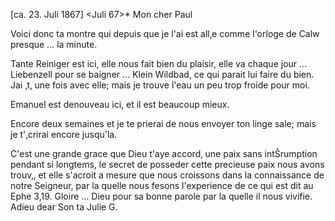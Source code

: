  [ca. 23. Juli 1867]
 <Juli 67>*
Mon cher Paul

Voici donc ta montre qui depuis que je l'ai est all‚e comme l'orloge de Calw presque … la minute.

Tante Reiniger est ici, elle nous fait bien du plaisir, elle va chaque jour … Liebenzell pour se baigner … Klein Wildbad, ce qui parait lui faire du bien. Jai ‚t‚ une fois avec elle; mais je trouve l'eau un peu trop froide pour moi.

Emanuel est denouveau ici, et il est beaucoup mieux.

Encore deux semaines et je te prierai de nous envoyer ton linge sale; mais je t'‚crirai encore jusqu'la.

C'est une grande grace que Dieu t'aye accord‚ une paix sans intŠrumption pendant si longtems, le secret de posseder cette precieuse paix nous avons trouv‚, et elle s'acroit a mesure que nous croissons dans la connaissance de notre Seigneur, par la quelle nous fesons l'experience de ce qui est dit au Ephe 3,19. Gloire … Dieu pour sa bonne parole par la quelle il nous vivifie. Adieu dear Son
 ta Julie G.
